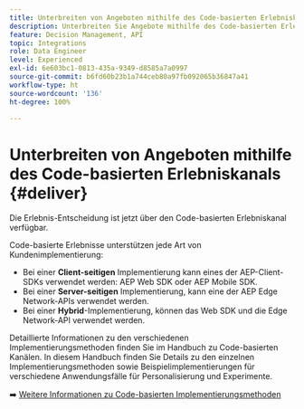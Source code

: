 ```yaml
---
title: Unterbreiten von Angeboten mithilfe des Code-basierten Erlebniskanals
description: Unterbreiten Sie Angebote mithilfe des Code-basierten Erlebniskanals.
feature: Decision Management, API
topic: Integrations
role: Data Engineer
level: Experienced
exl-id: 6e603bc1-0813-435a-9349-d8585a7a0997
source-git-commit: b6fd60b23b1a744ceb80a97fb092065b36847a41
workflow-type: ht
source-wordcount: '136'
ht-degree: 100%

---
```


# Unterbreiten von Angeboten mithilfe des Code-basierten Erlebniskanals {#deliver}

Die Erlebnis-Entscheidung ist jetzt über den Code-basierten Erlebniskanal verfügbar.

Code-basierte Erlebnisse unterstützen jede Art von Kundenimplementierung:

* Bei einer **Client-seitigen** Implementierung kann eines der AEP-Client-SDKs verwendet werden: AEP Web SDK oder AEP Mobile SDK.
* Bei einer **Server-seitigen** Implementierung, kann eine der AEP Edge Network-APIs verwendet werden.
* Bei einer **Hybrid**-Implementierung, können das Web SDK und die Edge Network-API verwendet werden.

Detaillierte Informationen zu den verschiedenen Implementierungsmethoden finden Sie im Handbuch zu Code-basierten Kanälen. In diesem Handbuch finden Sie Details zu den einzelnen Implementierungsmethoden sowie Beispielimplementierungen für verschiedene Anwendungsfälle für Personalisierung und Experimente.

➡️ [Weitere Informationen zu Code-basierten Implementierungsmethoden](../../code-based/code-based-implementation-samples.md)

